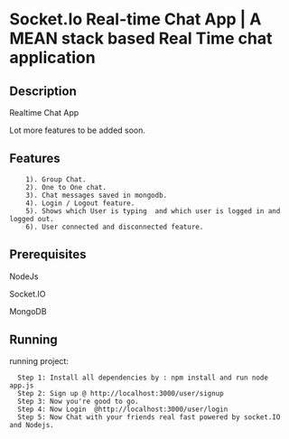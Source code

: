 # Socket.Io Real-time Chat App | A MEAN stack based Real Time chat application


## Description
Realtime Chat App 

Lot more features to be added soon.

## Features

```
    1). Group Chat. 
    2). One to One chat.
    3). Chat messages saved in mongodb.
    4). Login / Logout feature.
    5). Shows which User is typing  and which user is logged in and logged out.
    6). User connected and disconnected feature.
 ```

## Prerequisites


NodeJs

Socket.IO

MongoDB


## Running
  running project:
```
  Step 1: Install all dependencies by : npm install and run node app.js
  Step 2: Sign up @ http://localhost:3000/user/signup
  Step 3: Now you're good to go.
  Step 4: Now Login  @http://localhost:3000/user/login
  Step 5: Now Chat with your friends real fast powered by socket.IO and Nodejs.

```
 
 
